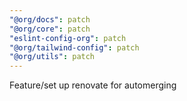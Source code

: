 ```yaml
---
"@org/docs": patch
"@org/core": patch
"eslint-config-org": patch
"@org/tailwind-config": patch
"@org/utils": patch
---
```


Feature/set up renovate for automerging
